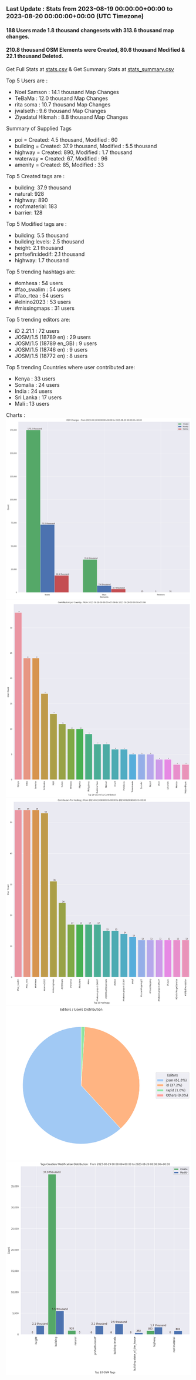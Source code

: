### Last Update : Stats from 2023-08-19 00:00:00+00:00 to 2023-08-20 00:00:00+00:00 (UTC Timezone)

#### 188 Users made 1.8 thousand changesets with 313.6 thousand map changes.
#### 210.8 thousand OSM Elements were Created, 80.6 thousand Modified & 22.1 thousand Deleted.
Get Full Stats at [stats.csv](/stats/hotosm/Daily/stats.csv)
 & Get Summary Stats at [stats_summary.csv](/stats/hotosm/Daily/stats_summary.csv)

Top 5 Users are : 
- Noel Samson : 14.1 thousand Map Changes
- TeBaMa : 12.0 thousand Map Changes
- rita soma : 10.7 thousand Map Changes
- jwalseth : 9.6 thousand Map Changes
- Ziyadatul Hikmah : 8.8 thousand Map Changes

Summary of Supplied Tags
- poi = Created: 4.5 thousand, Modified : 60
- building = Created: 37.9 thousand, Modified : 5.5 thousand
- highway = Created: 890, Modified : 1.7 thousand
- waterway = Created: 67, Modified : 96
- amenity = Created: 85, Modified : 33


Top 5 Created tags are :
- building: 37.9 thousand
- natural: 928
- highway: 890
- roof:material: 183
- barrier: 128


Top 5 Modified tags are :
- building: 5.5 thousand
- building:levels: 2.5 thousand
- height: 2.1 thousand
- pmfsefin:idedif: 2.1 thousand
- highway: 1.7 thousand


Top 5 trending hashtags are:
- #omhesa : 54 users
- #fao_swalim : 54 users
- #fao_rtea : 54 users
- #elnino2023 : 53 users
- #missingmaps : 31 users


Top 5 trending editors are:
- iD 2.21.1 : 72 users
- JOSM/1.5 (18789 en) : 29 users
- JOSM/1.5 (18789 en_GB) : 9 users
- JOSM/1.5 (18746 en) : 9 users
- JOSM/1.5 (18772 en) : 8 users


Top 5 trending Countries where user contributed are:
- Kenya : 33 users
- Somalia : 24 users
- India : 24 users
- Sri Lanka : 17 users
- Mali : 13 users


 Charts : 
![Alt text](./stats_osm_changes.png) 
![Alt text](./stats_users_per_country.png) 
![Alt text](./stats_users_per_hashtag.png) 
![Alt text](./stats_editors_pie_chart.png) 
![Alt text](./stats_tags.png) 
